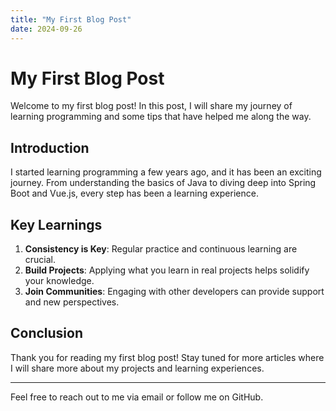 ```yaml
---
title: "My First Blog Post"
date: 2024-09-26
---
```


# My First Blog Post

Welcome to my first blog post! In this post, I will share my journey of learning programming and some tips that have helped me along the way.

## Introduction

I started learning programming a few years ago, and it has been an exciting journey. From understanding the basics of Java to diving deep into Spring Boot and Vue.js, every step has been a learning experience.

## Key Learnings

1. **Consistency is Key**: Regular practice and continuous learning are crucial.
2. **Build Projects**: Applying what you learn in real projects helps solidify your knowledge.
3. **Join Communities**: Engaging with other developers can provide support and new perspectives.

## Conclusion

Thank you for reading my first blog post! Stay tuned for more articles where I will share more about my projects and learning experiences.

---

Feel free to reach out to me via email or follow me on GitHub.

